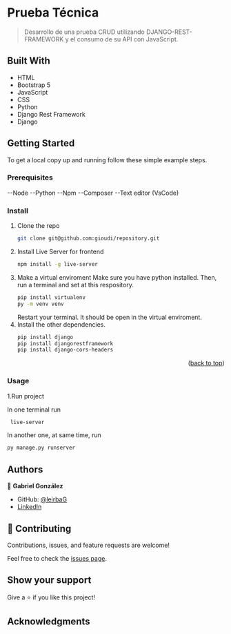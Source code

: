 <a name="readme-top"></a>

# Prueba Técnica
> Desarrollo de una prueba CRUD utilizando DJANGO-REST-FRAMEWORK y el consumo de su API con JavaScript.

## Built With

- HTML
- Bootstrap 5
- JavaScript
- CSS
- Python
- Django Rest Framework
- Django


## Getting Started

To get a local copy up and running follow these simple example steps.

### Prerequisites

--Node 
--Python
--Npm 
--Composer 
--Text editor (VsCode)

### Install

1. Clone the repo
   ```sh
   git clone git@github.com:gioudi/repository.git
   ```
2. Install Live Server for frontend
   ```sh
   npm install -g live-server
   ```
3. Make a virtual enviroment
   Make sure you have python installed. Then, run a terminal and set at this respository.
   ```sh
   pip install virtualenv
   py -m venv venv
   ```
   Restart your terminal. It should be open in the virtual enviroment.
4. Install the other dependencies.
   ```sh
   pip install django
   pip install djangorestframework
   pip install django-cors-headers
   ```

<p align="right">(<a href="#readme-top">back to top</a>)</p>

### Usage

1.Run project

In one terminal run
```sh
 live-server
```
In another one, at same time, run
```sh
py manage.py runserver
```

## Authors

👤 **Gabriel González**

- GitHub: [@leirbaG](https://github.com/leirgbaG)
- [LinkedIn](https://www.linkedin.com/in/user/)

## 🤝 Contributing

Contributions, issues, and feature requests are welcome!

Feel free to check the [issues page](https://github.com/use/repository/issues).

## Show your support

Give a ⭐️ if you like this project!

## Acknowledgments
